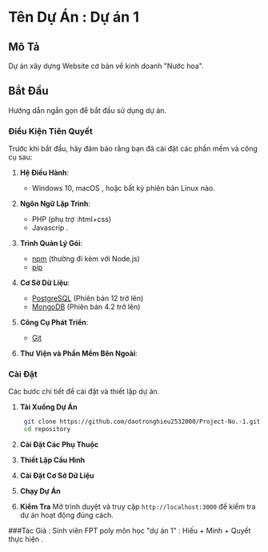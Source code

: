# Tên Dự Án : Dự án 1 

## Mô Tả
Dự án xây dựng Website cơ bản về kinh doanh "Nước hoa".

## Bắt Đầu
Hướng dẫn ngắn gọn để bắt đầu sử dụng dự án.

### Điều Kiện Tiên Quyết
Trước khi bắt đầu, hãy đảm bảo rằng bạn đã cài đặt các phần mềm và công cụ sau:

1. **Hệ Điều Hành**: 
    - Windows 10, macOS , hoặc bất kỳ phiên bản Linux nào.

2. **Ngôn Ngữ Lập Trình**:
    - PHP (phụ trợ :html+css)
    - Javascrip .
3. **Trình Quản Lý Gói**:
    - [npm](https://www.npmjs.com/) (thường đi kèm với Node.js)
    - [pip](https://pip.pypa.io/en/stable/)

4. **Cơ Sở Dữ Liệu**:
    - [PostgreSQL](https://www.postgresql.org/) (Phiên bản 12 trở lên)
    - [MongoDB](https://www.mongodb.com/) (Phiên bản 4.2 trở lên)

5. **Công Cụ Phát Triển**:
    - [Git](https://git-scm.com/)

6. **Thư Viện và Phần Mềm Bên Ngoài**:

### Cài Đặt
Các bước chi tiết để cài đặt và thiết lập dự án.

1. **Tải Xuống Dự Án**

   ```bash
    git clone https://github.com/daotronghieu2532000/Project-No.-1.git
    cd repository
    ```
2. **Cài Đặt Các Phụ Thuộc**
3. **Thiết Lập Cấu Hình**
4. **Cài Đặt Cơ Sở Dữ Liệu**
5. **Chạy Dự Án**
6. **Kiểm Tra**
 Mở trình duyệt và truy cập `http://localhost:3000` để kiểm tra dự án hoạt động đúng cách.

###Tác Giả :
Sinh viên FPT poly môn học "dự án 1" : Hiếu + Minh + Quyết thực hiện .
